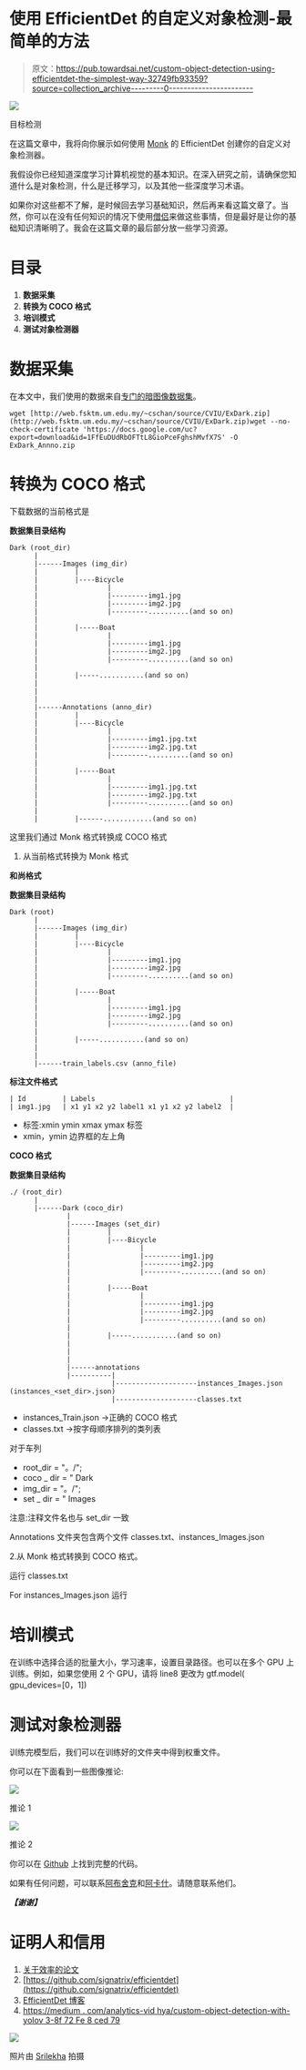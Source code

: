 # 使用 EfficientDet 的自定义对象检测-最简单的方法

> 原文：<https://pub.towardsai.net/custom-object-detection-using-efficientdet-the-simplest-way-32749fb93359?source=collection_archive---------0----------------------->

![](img/e92986bd9244a77955bbc420af9275a5.png)

目标检测

在这篇文章中，我将向你展示如何使用 [Monk](https://github.com/Tessellate-Imaging/Monk_Object_Detection) 的 EfficientDet 创建你的自定义对象检测器。

我假设你已经知道深度学习计算机视觉的基本知识。在深入研究之前，请确保您知道什么是对象检测，什么是迁移学习，以及其他一些深度学习术语。

如果你对这些都不了解，是时候回去学习基础知识，然后再来看这篇文章了。当然，你可以在没有任何知识的情况下使用[僧侣](https://github.com/Tessellate-Imaging/Monk_Object_Detection)来做这些事情，但是最好是让你的基础知识清晰明了。我会在这篇文章的最后部分放一些学习资源。

# 目录

1.  **数据采集**
2.  **转换为 COCO 格式**
3.  **培训模式**
4.  **测试对象检测器**

# 数据采集

在本文中，我们使用的数据来自[专门的暗图像数据集](https://github.com/cs-chan/Exclusively-Dark-Image-Dataset)。

```
wget [http://web.fsktm.um.edu.my/~cschan/source/CVIU/ExDark.zip](http://web.fsktm.um.edu.my/~cschan/source/CVIU/ExDark.zip)wget --no-check-certificate 'https://docs.google.com/uc?export=download&id=1FfEuDUdRbOFTtL8GioPceFghshMvfX7S' -O ExDark_Annno.zip
```

# 转换为 COCO 格式

下载数据的当前格式是

**数据集目录结构**

```
Dark (root_dir)
      |
      |------Images (img_dir) 
      |         |
      |         |----Bicycle
      |                 |
      |                 |---------img1.jpg
      |                 |---------img2.jpg
      |                 |---------..........(and so on)
      |
      |         |-----Boat
      |                 |
      |                 |---------img1.jpg
      |                 |---------img2.jpg
      |                 |---------..........(and so on)
      |
      |         |-----...........(and so on)
      |
      |
      |
      |------Annotations (anno_dir) 
      |         |
      |         |----Bicycle
      |                 |
      |                 |---------img1.jpg.txt
      |                 |---------img2.jpg.txt
      |                 |---------..........(and so on)
      |
      |         |-----Boat
      |                 |
      |                 |---------img1.jpg.txt
      |                 |---------img2.jpg.txt
      |                 |---------..........(and so on)
      |
      |         |------............(and so on)
```

这里我们通过 Monk 格式转换成 COCO 格式

1.  从当前格式转换为 Monk 格式

**和尚格式**

**数据集目录结构**

```
Dark (root)
      |
      |------Images (img_dir)
      |         |
      |         |----Bicycle
      |                 |
      |                 |---------img1.jpg
      |                 |---------img2.jpg
      |                 |---------..........(and so on)
      |
      |         |-----Boat
      |                 |
      |                 |---------img1.jpg
      |                 |---------img2.jpg
      |                 |---------..........(and so on)
      |
      |         |-----...........(and so on)
      |
      |
      |------train_labels.csv (anno_file)
```

**标注文件格式**

```
| Id         | Labels                                 |
| img1.jpg   | x1 y1 x2 y2 label1 x1 y1 x2 y2 label2  |
```

*   标签:xmin ymin xmax ymax 标签
*   xmin，ymin 边界框的左上角

**COCO 格式**

**数据集目录结构**

```
./ (root_dir)
      |
      |------Dark (coco_dir) 
              |
              |------Images (set_dir)
              |         |
              |         |----Bicycle
              |                 |
              |                 |---------img1.jpg
              |                 |---------img2.jpg
              |                 |---------..........(and so on)
              |
              |         |-----Boat
              |                 |
              |                 |---------img1.jpg
              |                 |---------img2.jpg
              |                 |---------..........(and so on)
              |
              |         |-----...........(and so on)
              |
              |
              |
              |------annotations 
              |----------|
                         |--------------------instances_Images.json  (instances_<set_dir>.json)
                         |--------------------classes.txt
```

*   instances_Train.json ->正确的 COCO 格式
*   classes.txt ->按字母顺序排列的类列表

对于车列

*   root_dir = "。/";
*   coco _ dir = " Dark
*   img_dir = "。/";
*   set _ dir = " Images

注意:注释文件名也与 set_dir 一致

Annotations 文件夹包含两个文件 classes.txt、instances_Images.json

2.从 Monk 格式转换到 COCO 格式。

运行 classes.txt

For instances_Images.json 运行

# 培训模式

在训练中选择合适的批量大小，学习速率，设置目录路径。也可以在多个 GPU 上训练。例如，如果您使用 2 个 GPU，请将 line8 更改为 gtf.model( gpu_devices=[0，1])

# 测试对象检测器

训练完模型后，我们可以在训练好的文件夹中得到权重文件。

你可以在下面看到一些图像推论:

![](img/af78c9183c0253e0ebe734add3b14389.png)

推论 1

![](img/8aa61f33aec88b0cf0b5d5a363615841.png)

推论 2

你可以在 [Github](https://github.com/Tessellate-Imaging/Monk_Object_Detection/blob/master/application_model_zoo/Example%20-%20Object%20Detection%20in%20low%20lighting%20conditions.ipynb) 上找到完整的代码。

如果有任何问题，可以联系[阿布舍克](https://www.linkedin.com/in/abhishek-kumar-annamraju/)和[阿卡什](https://www.linkedin.com/in/akashdeepsingh01/)。请随意联系他们。

***【谢谢】***

# 证明人和信用

1.  [关于效率的论文](https://arxiv.org/abs/1911.09070)
2.  [https://github.com/signatrix/efficientdet](https://github.com/signatrix/efficientdet)
3.  [EfficientDet 博客](https://towardsdatascience.com/efficientdet-scalable-and-efficient-object-detection-review-4472ffc34fd9)
4.  [https://medium . com/analytics-vid hya/custom-object-detection-with-yolov 3-8f 72 Fe 8 ced 79](https://medium.com/analytics-vidhya/custom-object-detection-with-yolov3-8f72fe8ced79)

![](img/f1d27c0178e89872961964bef27ec694.png)

照片由 [Srilekha](https://www.instagram.com/_fernwehd_._/) 拍摄